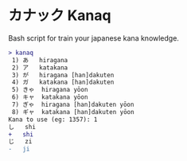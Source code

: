 # カナック Kanaq
Bash script for train your japanese kana knowledge.
```diff
> kanaq 
 1) あ	hiragana
 2) ア	katakana
 3) が	hiragana [han]dakuten
 4) ガ	katakana [han]dakuten
 5) きゃ	hiragana yōon
 6) キャ	katakana yōon
 7) ぎゃ	hiragana [han]dakuten yōon
 8) ギャ	katakana [han]dakuten yōon
Kana to use (eg: 1357): 1
し	shi
+	shi
じ	zi
-	ji
```

